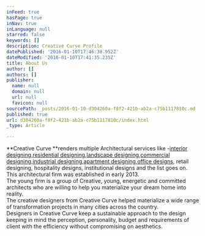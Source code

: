 ```yaml
---
inFeed: true
hasPage: true
inNav: true
inLanguage: null
starred: false
keywords: []
description: Creative Curve Profile
datePublished: '2016-01-10T17:46:38.952Z'
dateModified: '2016-01-10T17:41:35.235Z'
title: About Us
author: []
authors: []
publisher:
  name: null
  domain: null
  url: null
  favicon: null
sourcePath: _posts/2016-01-10-d304260a-f8f2-421b-ab2a-c75b1117810c.md
published: true
url: d304260a-f8f2-421b-ab2a-c75b1117810c/index.html
_type: Article

---
```

**Creative Curve **renders multiple Architectural services like -[interior designing][0],[residential designing][1],[landscape designing][2],[commercial designing][3],[industrial designing][4],[apartment designing][5],[office designs][0], retail designing, hospitality designs, institutional designs and the list goes on.  
This architectural firm was established in early 2013\.  
The young firm is a group of Creative, young, energetic and committed architects who are willing to help you materialize your dream home into reality.  
The creative designers from Creative Curve helped materialize a wide range of transformation projects in many cities across the country.  
Designers in Creative Curve keep a sustainable approach to the design keeping in mind the perception, personality, budget and requirements of client with the efficiency without compromising on aesthetics.

[0]: http://creativecurve.in/projects_interior.html
[1]: http://creativecurve.in/projects_individual_houses.html
[2]: http://creativecurve.in/projects_landscape.html
[3]: http://creativecurve.in/projects_commercial.html
[4]: http://creativecurve.in/projects_industrial.html
[5]: http://creativecurve.in/projects_urban_living.html